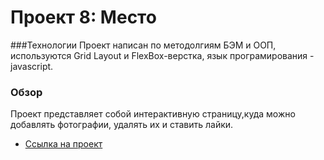 # Проект 8: Место

###Технологии
Проект написан по методолгиям БЭМ и ООП, используются Grid Layout и FlexBox-верстка, язык програмирования - javascript.



### Обзор

Проект представляет собой интерактивную страницу,куда можно добавлять фотографии, удалять их и ставить лайки. 


* [Ссылка на проект](https://nastyazin1993.github.io/mesto/)


